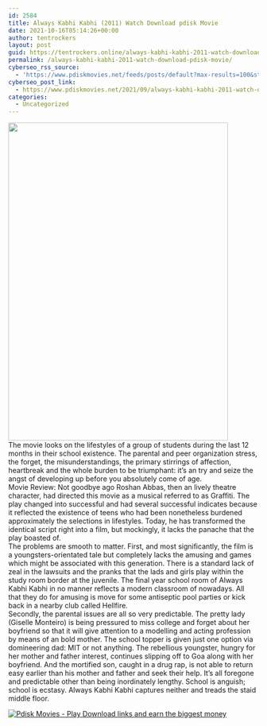 ```yaml
---
id: 2584
title: Always Kabhi Kabhi (2011) Watch Download pdisk Movie
date: 2021-10-16T05:14:26+00:00
author: tentrockers
layout: post
guid: https://tentrockers.online/always-kabhi-kabhi-2011-watch-download-pdisk-movie/
permalink: /always-kabhi-kabhi-2011-watch-download-pdisk-movie/
cyberseo_rss_source:
  - 'https://www.pdiskmovies.net/feeds/posts/default?max-results=100&start-index=401'
cyberseo_post_link:
  - https://www.pdiskmovies.net/2021/09/always-kabhi-kabhi-2011-watch-download.html
categories:
  - Uncategorized
---
```

<div class="separator">
  <a href="https://1.bp.blogspot.com/-vvd2MXWaifY/YUQ8VxowDpI/AAAAAAAAALU/QGzBzeYn2vcUxH6RVRlBGCMW0eGcFlxzwCLcBGAsYHQ/s1405/dvdv.jpg" imageanchor="1"><img loading="lazy" border="0" data-original-height="1405" data-original-width="972" height="640" src="https://1.bp.blogspot.com/-vvd2MXWaifY/YUQ8VxowDpI/AAAAAAAAALU/QGzBzeYn2vcUxH6RVRlBGCMW0eGcFlxzwCLcBGAsYHQ/w442-h640/dvdv.jpg" width="442" /></a>
</div>

<div>
  <span>The movie looks on the lifestyles of a group of students during the last 12 months in their school existence. The parental and peer organization stress, the forget, the misunderstandings, the primary stirrings of affection, heartbreak and the whole burden to be triumphant: it&#8217;s an try and seize the angst of developing up before you absolutely come of age.</span>
</div>

<div>
  <span>Movie Review: Not goodbye ago Roshan Abbas, then an lively theatre character, had directed this movie as a musical referred to as Graffiti. The play changed into successful and had several successful indicates because it reflected the existence of teens who had been nonetheless burdened approximately the selections in lifestyles. Today, he has transformed the identical script right into a film, but mockingly, it lacks the panache that the play boasted of.</span>
</div>

<div>
  <span>The problems are smooth to matter. First, and most significantly, the film is a youngsters-orientated tale but completely lacks the amusing and games which might be associated with this generation. There is a standard lack of zeal in the lawsuits and the pranks that the lads and girls play within the study room border at the juvenile. The final year school room of Always Kabhi Kabhi in no manner reflects a modern classroom of nowadays. All that they do for amusing is move for some antiseptic pool parties or kick back in a nearby club called Hellfire.</span>
</div>

<div>
  <span>Secondly, the parental issues are all so very predictable. The pretty lady (Giselle Monteiro) is being pressured to miss college and forget about her boyfriend so that it will give attention to a modelling and acting profession by means of an bold mother. The school topper is given just one option via domineering dad: MIT or not anything. The rebellious youngster, hungry for her mother and father interest, continues slipping off to Goa along with her boyfriend. And the mortified son, caught in a drug rap, is not able to return easy earlier than his mother and father and seek their help.&nbsp;</span><span>It&#8217;s all foregone and predictable other than being inordinately lengthy. School is anguish; school is ecstasy. Always Kabhi Kabhi captures neither and treads the staid middle floor.</span>
</div>

[![](https://1.bp.blogspot.com/-KJZYdQTn3nw/YS8VdIdXMyI/AAAAAAAAaw4/BR8dsGkpxw0T8C_4G4ALfMA7cP79KN3kwCLcBGAsYHQ/w400-h58/play_download_buttuons-removebg-preview.png "Pdisk Movies - Play Download links and earn the biggest money")](https://pdisklink.com/1/bnYybDYxMDAyYTMx?dn=1)